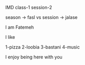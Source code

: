 <!-- @format -->

IMD class-1 session-2

season -> fasl
vs
session -> jalase

I am Fatemeh

I like

1-pizza
2-loobia
3-bastani
4-music

I enjoy being here with you
